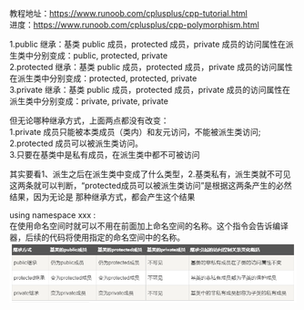 教程地址：https://www.runoob.com/cplusplus/cpp-tutorial.html  
进度：https://www.runoob.com/cplusplus/cpp-polymorphism.html 

1.public 继承：基类 public 成员，protected 成员，private 成员的访问属性在派生类中分别变成：public, protected, private  
2.protected 继承：基类 public 成员，protected 成员，private 成员的访问属性在派生类中分别变成：protected, protected, private  
3.private 继承：基类 public 成员，protected 成员，private 成员的访问属性在派生类中分别变成：private, private, private  

但无论哪种继承方式，上面两点都没有改变：  
1.private 成员只能被本类成员（类内）和友元访问，不能被派生类访问;  
2.protected 成员可以被派生类访问。  
3.只要在基类中是私有成员，在派生类中都不可被访问

其实要看1、派生之后在派生类中变成了什么类型，2.基类私有，派生类就不可见 这两条就可以判断，“protected成员可以被派生类访问”是根据这两条产生的必然结果，因为无论是
那种继承方式，都会产生这个结果

using namespace xxx :  
在使用命名空间时就可以不用在前面加上命名空间的名称。这个指令会告诉编译器，后续的代码将使用指定的命名空间中的名称。  
![image](https://github.com/JIANever404/learn-cpp/blob/master/继承方式.png)
